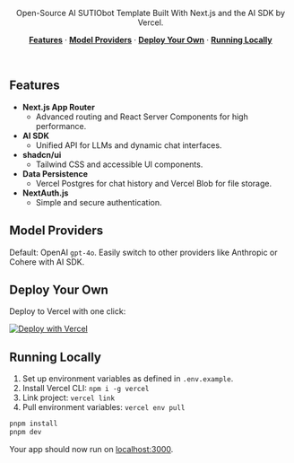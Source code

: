 <p align="center">
  Open-Source AI SUTIObot Template Built With Next.js and the AI SDK by Vercel.
</p>

<p align="center">
  <a href="#features"><strong>Features</strong></a> ·
  <a href="#model-providers"><strong>Model Providers</strong></a> ·
  <a href="#deploy-your-own"><strong>Deploy Your Own</strong></a> ·
  <a href="#running-locally"><strong>Running Locally</strong></a>
</p>
<br/>

## Features

- **Next.js App Router**
  - Advanced routing and React Server Components for high performance.
- **AI SDK**
  - Unified API for LLMs and dynamic chat interfaces.
- **shadcn/ui**
  - Tailwind CSS and accessible UI components.
- **Data Persistence**
  - Vercel Postgres for chat history and Vercel Blob for file storage.
- **NextAuth.js**
  - Simple and secure authentication.

## Model Providers

Default: OpenAI `gpt-4o`. Easily switch to other providers like Anthropic or Cohere with AI SDK.

## Deploy Your Own

Deploy to Vercel with one click:

[![Deploy with Vercel](https://vercel.com/button)](https://vercel.com/new/clone?repository-url=https%3A%2F%2Fgithub.com%2Fvercel%2Fai-SUTIObot&env=AUTH_SECRET,OPENAI_API_KEY&envDescription=Learn%20more%20about%20how%20to%20get%20the%20API%20Keys%20for%20the%20application&envLink=https%3A%2F%2Fgithub.com%2Fvercel%2Fai-SUTIObot%2Fblob%2Fmain%2F.env.example&demo-title=AI%20SUTIObot&demo-description=An%20Open-Source%20AI%20SUTIObot%20Template%20Built%20With%20Next.js%20and%20the%20AI%20SDK%20by%20Vercel.&demo-url=https%3A%2F%2Fsutio-bot.sutio.co&stores=[{%22type%22:%22postgres%22},{%22type%22:%22blob%22}])

## Running Locally

1. Set up environment variables as defined in `.env.example`.
2. Install Vercel CLI: `npm i -g vercel`
3. Link project: `vercel link`
4. Pull environment variables: `vercel env pull`

```bash
pnpm install
pnpm dev
```

Your app should now run on [localhost:3000](http://localhost:3000/).
